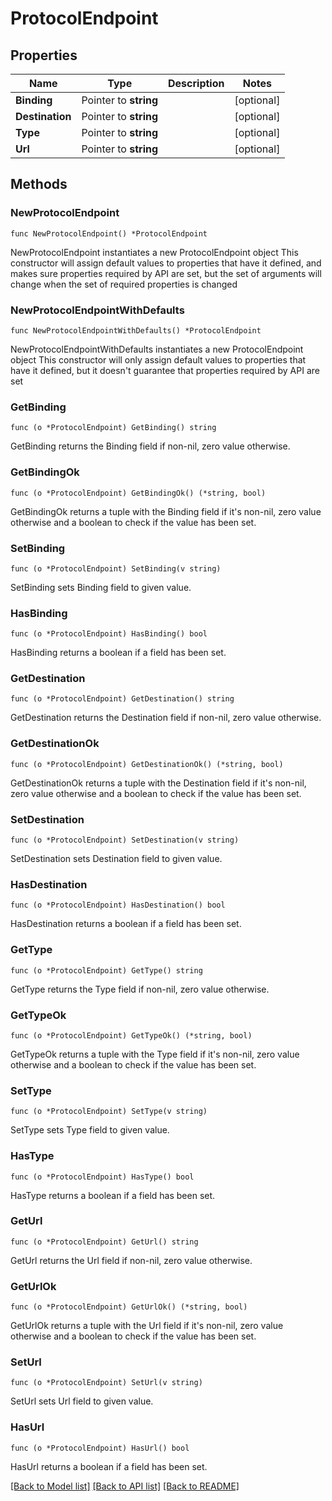 # ProtocolEndpoint

## Properties

Name | Type | Description | Notes
------------ | ------------- | ------------- | -------------
**Binding** | Pointer to **string** |  | [optional] 
**Destination** | Pointer to **string** |  | [optional] 
**Type** | Pointer to **string** |  | [optional] 
**Url** | Pointer to **string** |  | [optional] 

## Methods

### NewProtocolEndpoint

`func NewProtocolEndpoint() *ProtocolEndpoint`

NewProtocolEndpoint instantiates a new ProtocolEndpoint object
This constructor will assign default values to properties that have it defined,
and makes sure properties required by API are set, but the set of arguments
will change when the set of required properties is changed

### NewProtocolEndpointWithDefaults

`func NewProtocolEndpointWithDefaults() *ProtocolEndpoint`

NewProtocolEndpointWithDefaults instantiates a new ProtocolEndpoint object
This constructor will only assign default values to properties that have it defined,
but it doesn't guarantee that properties required by API are set

### GetBinding

`func (o *ProtocolEndpoint) GetBinding() string`

GetBinding returns the Binding field if non-nil, zero value otherwise.

### GetBindingOk

`func (o *ProtocolEndpoint) GetBindingOk() (*string, bool)`

GetBindingOk returns a tuple with the Binding field if it's non-nil, zero value otherwise
and a boolean to check if the value has been set.

### SetBinding

`func (o *ProtocolEndpoint) SetBinding(v string)`

SetBinding sets Binding field to given value.

### HasBinding

`func (o *ProtocolEndpoint) HasBinding() bool`

HasBinding returns a boolean if a field has been set.

### GetDestination

`func (o *ProtocolEndpoint) GetDestination() string`

GetDestination returns the Destination field if non-nil, zero value otherwise.

### GetDestinationOk

`func (o *ProtocolEndpoint) GetDestinationOk() (*string, bool)`

GetDestinationOk returns a tuple with the Destination field if it's non-nil, zero value otherwise
and a boolean to check if the value has been set.

### SetDestination

`func (o *ProtocolEndpoint) SetDestination(v string)`

SetDestination sets Destination field to given value.

### HasDestination

`func (o *ProtocolEndpoint) HasDestination() bool`

HasDestination returns a boolean if a field has been set.

### GetType

`func (o *ProtocolEndpoint) GetType() string`

GetType returns the Type field if non-nil, zero value otherwise.

### GetTypeOk

`func (o *ProtocolEndpoint) GetTypeOk() (*string, bool)`

GetTypeOk returns a tuple with the Type field if it's non-nil, zero value otherwise
and a boolean to check if the value has been set.

### SetType

`func (o *ProtocolEndpoint) SetType(v string)`

SetType sets Type field to given value.

### HasType

`func (o *ProtocolEndpoint) HasType() bool`

HasType returns a boolean if a field has been set.

### GetUrl

`func (o *ProtocolEndpoint) GetUrl() string`

GetUrl returns the Url field if non-nil, zero value otherwise.

### GetUrlOk

`func (o *ProtocolEndpoint) GetUrlOk() (*string, bool)`

GetUrlOk returns a tuple with the Url field if it's non-nil, zero value otherwise
and a boolean to check if the value has been set.

### SetUrl

`func (o *ProtocolEndpoint) SetUrl(v string)`

SetUrl sets Url field to given value.

### HasUrl

`func (o *ProtocolEndpoint) HasUrl() bool`

HasUrl returns a boolean if a field has been set.


[[Back to Model list]](../README.md#documentation-for-models) [[Back to API list]](../README.md#documentation-for-api-endpoints) [[Back to README]](../README.md)


